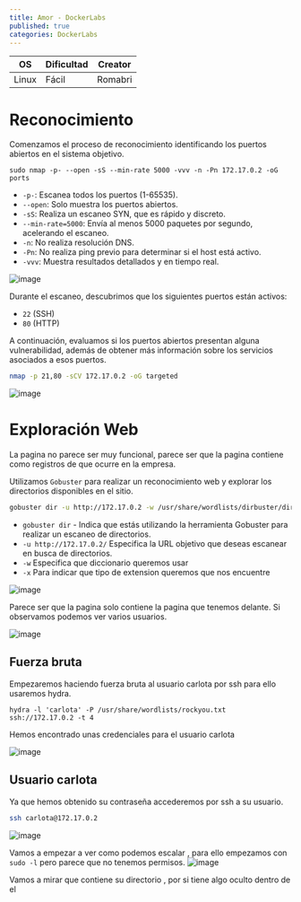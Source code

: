 ```yaml
---
title: Amor - DockerLabs
published: true
categories: DockerLabs
---
```



| OS     | Dificultad  | Creator           |
| ------ | ----------- | -------------     | 
| Linux  |  Fácil      | Romabri           | 


# Reconocimiento

Comenzamos el proceso de reconocimiento identificando los puertos abiertos en el sistema objetivo. 
```shell
sudo nmap -p- --open -sS --min-rate 5000 -vvv -n -Pn 172.17.0.2 -oG ports 
```
-  `-p-`: Escanea todos los puertos (1-65535).
- `--open`: Solo muestra los puertos abiertos.
- `-sS`: Realiza un escaneo SYN, que es rápido y discreto.
- `--min-rate=5000`: Envía al menos 5000 paquetes por segundo, acelerando el escaneo.
- `-n`: No realiza resolución DNS.
- `-Pn`: No realiza ping previo para determinar si el host está activo.
- `-vvv`: Muestra resultados detallados y en tiempo real.

![image](https://github.com/user-attachments/assets/ece935c3-cfd6-4aa6-8838-e708ea48cb33)


Durante el escaneo, descubrimos que los siguientes puertos están activos:
- `22` (SSH)
- `80` (HTTP)

A continuación, evaluamos si los puertos abiertos presentan alguna vulnerabilidad, además de obtener más información sobre los servicios asociados a esos puertos.

```bash
nmap -p 21,80 -sCV 172.17.0.2 -oG targeted
```
![image](https://github.com/user-attachments/assets/2beb18bf-6011-443b-9a80-5a4ccf098540)

# Exploración Web

La pagina no parece ser muy funcional, parece ser que la pagina contiene como registros de que ocurre en la empresa.

Utilizamos `Gobuster` para realizar un reconocimiento web y explorar los directorios disponibles en el sitio.

```bash
gobuster dir -u http://172.17.0.2 -w /usr/share/wordlists/dirbuster/directory-list-2.3-medium.txt -x php,doc,html,txt,img
```
- `gobuster dir` - Indica que estás utilizando la herramienta Gobuster para realizar un escaneo de directorios.
- `-u http://172.17.0.2/` Especifica la URL objetivo que deseas escanear en busca de directorios.
- `-w` Especifica que diccionario queremos usar
- `-x` Para indicar que tipo de extension queremos que nos encuentre

![image](https://github.com/user-attachments/assets/72d1c95b-6d7f-458c-8752-be28ea0cf3a0)

Parece ser que la pagina solo contiene la pagina que tenemos delante. Si observamos podemos ver varios usuarios.

![image](https://github.com/user-attachments/assets/46d76278-8af7-4531-82bd-8d2cbe2c8af0)


## Fuerza bruta

Empezaremos haciendo fuerza bruta al usuario carlota por ssh para ello usaremos hydra.

```shell
hydra -l 'carlota' -P /usr/share/wordlists/rockyou.txt  ssh://172.17.0.2 -t 4
```
Hemos encontrado unas credenciales para el usuario carlota 

![image](https://github.com/user-attachments/assets/fe49e702-2120-4f6d-8799-656d13d9ca72)

## Usuario carlota

Ya que hemos obtenido su contraseña accederemos por ssh a su usuario.
```bash
ssh carlota@172.17.0.2  
```
![image](https://github.com/user-attachments/assets/d00f55db-5113-4713-b261-5e458604de32)

Vamos a empezar a ver como podemos escalar , para ello empezamos con `sudo -l` pero parece que no tenemos permisos.
![image](https://github.com/user-attachments/assets/1a08d01e-dcc5-455a-89b5-0ecb12e02dc8)

Vamos a mirar que contiene su directorio , por si tiene algo oculto dentro de el

